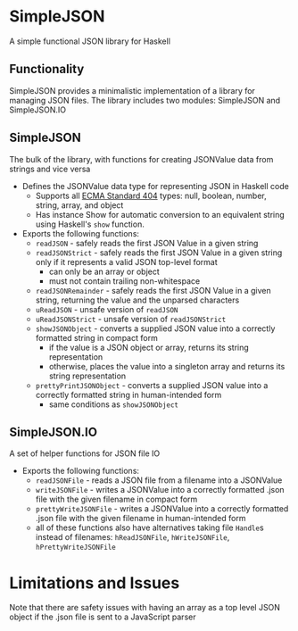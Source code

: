 # SimpleJSON
A simple functional JSON library for Haskell

## Functionality
SimpleJSON provides a minimalistic implementation of a library for managing JSON files. 
The library includes two modules: SimpleJSON and SimpleJSON.IO

## SimpleJSON
The bulk of the library, with functions for creating JSONValue data from strings and vice versa 
* Defines the JSONValue data type for representing JSON in Haskell code
  * Supports all [ECMA Standard 404](http://www.ecma-international.org/publications/files/ECMA-ST/ECMA-404.pdf) types: null, boolean, number, string, array, and object
  * Has instance Show for automatic conversion to an equivalent string using Haskell's `show` function.
* Exports the following functions:
  * `readJSON` - safely reads the first JSON Value in a given string
  * `readJSONStrict` - safely reads the first JSON Value in a given string only if it represents a valid JSON top-level format
    * can only be an array or object
    * must not contain trailing non-whitespace 
  * `readJSONRemainder` - safely reads the first JSON Value in a given string, returning the value and the unparsed characters
  * `uReadJSON` - unsafe version of `readJSON`
  * `uReadJSONStrict` - unsafe version of `readJSONStrict`
  * `showJSONObject` - converts a supplied JSON value into a correctly formatted string in compact form
    * if the value is a JSON object or array, returns its string representation
    * otherwise, places the value into a singleton array and returns its string representation
  * `prettyPrintJSONObject` - converts a supplied JSON value into a correctly formatted string in human-intended form
    * same conditions as `showJSONObject`

## SimpleJSON.IO
A set of helper functions for JSON file IO
* Exports the following functions:
  * `readJSONFile` - reads a JSON file from a filename into a JSONValue 
  * `writeJSONFile` - writes a JSONValue into a correctly formatted .json file with the given filename in compact form
  * `prettyWriteJSONFile` - writes a JSONValue into a correctly formatted .json file with the given filename in human-intended form
  * all of these functions also have alternatives taking file `Handle`s instead of filenames: `hReadJSONFile`, `hWriteJSONFile`, `hPrettyWriteJSONFile`

# Limitations and Issues
Note that there are safety issues with having an array as a top level JSON object if the .json file is sent to a JavaScript parser
